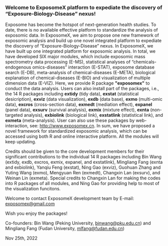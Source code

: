### Welcome to ExposomeX platform to expediate the discovery of “Exposure-Biology-Disease” nexus!

Exposome has become the hotspot of next-generation health studies. To date, there is no available effective platform to standardize the analysis of exposomic data. In ExposomeX, we aim to propose one new framework of exposomic analysis and build up one novel integrated platform to expediate the discovery of “Exposure-Biology-Disease” nexus. In ExposomeX, we have built up one integrated platform for exposomic analysis. In total, we have developed SIX major modules, which include exposomic mass spectrometry data processing (E-MS), statistical analyses of “chemicals-endogenous omics-diseases” interaction (E-STAT), exposome database search (E-DB), meta-analysis of chemical-diseases (E-META), biological explanation of chemical-diseases (E-BIO) and visualization of multiple dimension data (E-VIZ). Here, we provide R package **"exposomex"** to conduct the data analysis. Users can also install part of the packages, i.e., the 14 R packages including **extidy** (tidy data), **exstat** (statistical desicription), **exviz** (data visualization), **exdb** (data base), **exmo** (multi-omic data), **excros** (cross-section data), **exmedt** (mediation effect), **expanel** (panel data), **exsurv** (survival analysis), **exmix** (mixture effect), **exnta** (non-targeted analysis), **exbiolink** (biological link), **exstatlink** (statistical link), and **exmeta** (meta-analysis). User can also use these packages by web-interaction, see: http://www.exposomex.cn. In sum, we have proposed a novel framework for standardized exposomic analysis, which can be accessed using both R and online interactive platform. All the modules will keep updating.

Credits should be given to the core development members for their significant contributions to the individual 14 R packages including Bin Wang (extidy, exdb, excros, exmix, expanel, and exstatlink), Mingliang Fang (exnta and exbiolink), Yanqiu Feng (exstat), Ning Gao (exviz), Guohuan Zhang and Yuting Wang (exmo), Mengyuan Ren (exmedt), Changxin Lan (exsurv), and Weinan Lin (exmeta). Special credits to Changxin Lan for making the codes into R packages of all modules, and Ning Gao for providing help to most of the visualization funcitons.
 
Welcome to contact ExposomeX development team by E-mail: exposomex@gmail.com

Wish you enjoy the packages!

Co-founders: Bin Wang (Peking University, binwang@pku.edu.cn) and Mingliang Fang (Fudan University, mlfang@fudan.edu.cn)

Nov 25th, 2022
